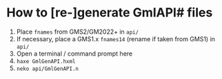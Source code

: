 # How to [re-]generate GmlAPI# files

1. Place `fnames` from GMS2/GM2022+ in `api/`
2. If necessary, place a GMS1.x `fnames14` (rename if taken from GMS1) in `api/`
3. Open a terminal / command prompt here
4. `haxe GmlGenAPI.hxml`
5. `neko api/GmlGenAPI.n`